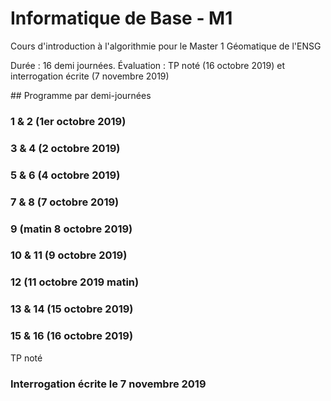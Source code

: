 # Informatique de Base - M1
Cours d'introduction à l'algorithmie pour le Master 1 Géomatique de l'ENSG

Durée : 16 demi journées.
Évaluation : TP noté (16 octobre 2019) et interrogation écrite (7 novembre 2019)

## Programme par demi-journées

### 1 & 2 (1er octobre 2019)

### 3 & 4 (2 octobre 2019)

### 5 & 6 (4 octobre 2019)

### 7 & 8 (7 octobre 2019)

### 9 (matin 8 octobre 2019)

### 10 & 11 (9 octobre 2019)

### 12 (11 octobre 2019 matin)

### 13 & 14 (15 octobre 2019)

### 15 & 16 (16 octobre 2019)
TP noté

### Interrogation écrite le 7 novembre 2019

